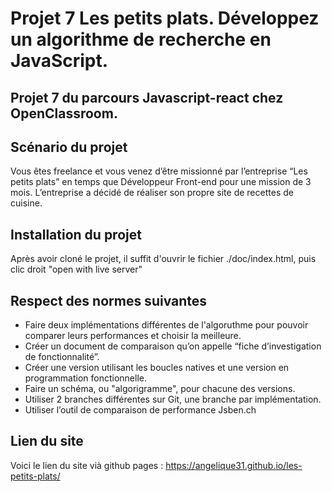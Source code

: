 # Projet 7 Les petits plats.  Développez un algorithme de recherche en JavaScript.

## Projet 7 du parcours Javascript-react chez OpenClassroom.

## Scénario du projet 
Vous êtes freelance et vous venez d’être missionné par l’entreprise “Les petits plats” en temps que Développeur Front-end pour une mission de 3 mois. 
L’entreprise a décidé de réaliser son propre site de recettes de cuisine.

## Installation du projet
Après avoir cloné le projet, il suffit d'ouvrir le fichier ./doc/index.html, puis clic droit "open with live server"

## Respect des normes suivantes 
- Faire deux implémentations différentes de l'algoruthme  pour pouvoir comparer leurs performances et choisir la meilleure.
- Créer un document de comparaison qu’on appelle “fiche d’investigation de fonctionnalité”.
- Créer une version utilisant les boucles natives  et une version en programmation fonctionnelle.
- Faire un schéma, ou "algorigramme", pour chacune des versions.
- Utiliser 2 branches différentes sur Git, une branche par implémentation.
- Utiliser l’outil de comparaison de performance Jsben.ch 

## Lien du site 
Voici le lien du site vià github pages : https://angelique31.github.io/les-petits-plats/
